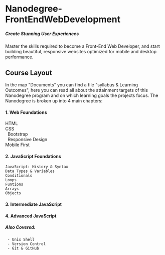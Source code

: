 # Nanodegree-FrontEndWebDevelopment
##### Create Stunning User Experiences
Master the skills required to become a Front-End Web Developer, and start building beautiful, responsive websites optimized for mobile and desktop performance.



## Course Layout

In the map "Documents" you can find a file "syllabus & Learning Outcomes", here you can read all about the attainment targets of this Nanodegree program and on which learning goals the projects focus.
The Nanodegree is broken up into 4 main chapters:


  #### 1. Web Foundations
   HTML  
   CSS  
   Bootstrap  
   Responsive Design  
   Mobile First
     
  #### 2. JavaScript Foundations
    JavaScript: History & Syntax
    Data Types & Variables
    Conditionals
    Loops
    Funtions
    Arrays
    Objects

  #### 3. Intermediate JavaScript
  #### 4. Advanced JavaScript

  ##### Also Covered:
     - Unix Shell
     - Version Control
     - Git & GitHub
